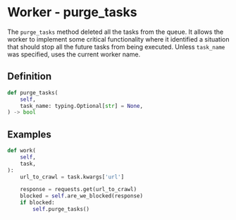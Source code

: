 # Worker - purge_tasks

The `purge_tasks` method deleted all the tasks from the queue. It allows the worker to implement some critical functionality where it identified a situation that should stop all the future tasks from being executed. Unless `task_name` was specified, uses the current worker name.


## Definition

```python
def purge_tasks(
    self,
    task_name: typing.Optional[str] = None,
) -> bool
```


## Examples

```python
def work(
    self,
    task,
):
    url_to_crawl = task.kwargs['url']

    response = requests.get(url_to_crawl)
    blocked = self.are_we_blocked(response)
    if blocked:
        self.purge_tasks()
```
